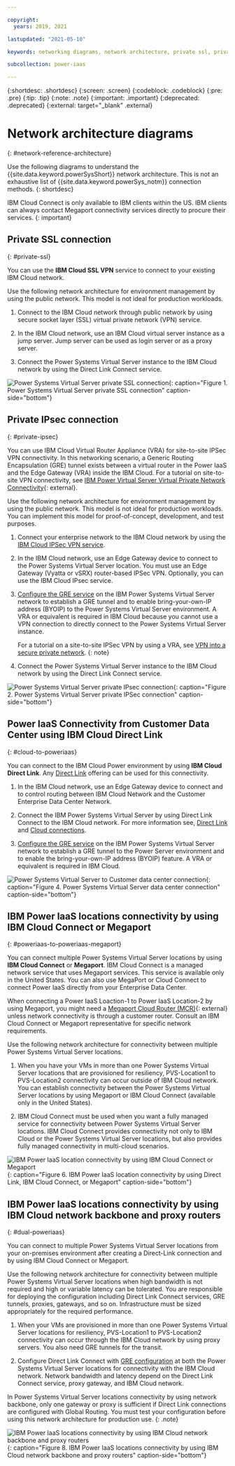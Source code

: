 ```yaml
---

copyright:
  years: 2019, 2021

lastupdated: "2021-05-10"

keywords: networking diagrams, network architecture, private ssl, private ipsec, direct link, colocation, data center, cloud connect, megaport

subcollection: power-iaas

---
```


{:shortdesc: .shortdesc}
{:screen: .screen}
{:codeblock: .codeblock}
{:pre: .pre}
{:tip: .tip}
{:note: .note}
{:important: .important}
{:deprecated: .deprecated}
{:external: target="_blank" .external}

# Network architecture diagrams
{: #network-reference-architecture}

Use the following diagrams to understand the {{site.data.keyword.powerSysShort}} network architecture. This is not an exhaustive list of {{site.data.keyword.powerSys_notm}} connection methods.
{: shortdesc}

IBM Cloud Connect is only available to IBM clients within the US. IBM clients can always contact Megaport connectivity services directly to procure their services.
{: important}

## Private SSL connection
{: #private-ssl}

You can use the **IBM Cloud SSL VPN** service to connect to your existing IBM Cloud network.

Use the following network architecture for environment management by using the public network. This model is not ideal for production workloads.

1. Connect to the IBM Cloud network through public network by using secure socket layer (SSL) virtual private network (VPN) service.

2. In the IBM Cloud network, use an IBM Cloud virtual server instance as a jump server. Jump server can be used as login server or as a proxy server.

3. Connect the Power Systems Virtual Server instance to the IBM Cloud network by using the Direct Link Connect service.

![Power Systems Virtual Server private SSL connection](./images/Private-Connection-SSL-Jumphost-DirectLink-Connect.png "Power Systems Virtual Server private SSL connection"){: caption="Figure 1. Power Systems Virtual Server private SSL connection" caption-side="bottom"}

## Private IPsec connection
{: #private-ipsec}

You can use IBM Cloud Virtual Router Appliance (VRA) for site-to-site IPSec VPN connectivity. In this networking scenario, a Generic Routing Encapsulation (GRE) tunnel exists between a virtual router in the Power IaaS and the Edge Gateway (VRA) inside the IBM Cloud. For a tutorial on site-to-site VPN connectivity, see [IBM Power Virtual Server Virtual Private Network Connectivity](https://cloud.ibm.com/media/docs/downloads/power-iaas-tutorials/PowerVS_VPN_Tutorial_v1.pdf){: external}.

Use the following network architecture for environment management by using the public network. This model is not ideal for production workloads. You can implement this model for proof-of-concept, development, and test purposes.

1. Connect your enterprise network to the IBM Cloud network by using the [IBM Cloud IPSec VPN service](/docs/iaas-vpn?topic=iaas-vpn-setup-ipsec-vpn).

2. In the IBM Cloud network, use an Edge Gateway device to connect to the Power Systems Virtual Server location. You must use an Edge Gateway (Vyatta or vSRX) router-based IPSec VPN. Optionally, you can use the IBM Cloud IPsec service.

3. [Configure the GRE service](/docs/power-iaas?topic=power-iaas-configuring-power#gre-tunneling) on the IBM Power Systems Virtual Server network to establish a GRE tunnel and to enable bring-your-own-IP address (BYOIP) to the Power Systems Virtual Server environment. A VRA or equivalent is required in IBM Cloud because you cannot use a VPN connection to directly connect to the Power Systems Virtual Server instance.

   For a tutorial on a site-to-site IPSec VPN by using a VRA, see [VPN into a secure private network](/docs/virtual-router-appliance?topic=solution-tutorials-configuring-IPSEC-VPN ).
    {: note}

4. Connect the Power Systems Virtual Server instance to the IBM Cloud network by using the Direct Link Connect service.

![Power Systems Virtual Server private IPsec connection](./images/Private-IPSec-VPN+DL+EdgeGW.png "Power Systems Virtual Server private IPsec connection"){: caption="Figure 2. Power Systems Virtual Server private IPSec connection" caption-side="bottom"}

## Power IaaS Connectivity from Customer Data Center using IBM Cloud Direct Link
{: #cloud-to-poweriaas}

You can connect to the IBM Cloud Power environment by using **IBM Cloud Direct Link**. Any [Direct Link](/docs/dl?topic=dl-dl-about#overview-of-direct-link-offerings) offering can be used for this connectivity.

1. In the IBM Cloud network, use an Edge Gateway device to connect and to control routing between IBM Cloud Network and the Customer Enterprise Data Center Network.

2. Connect the IBM Power Systems Virtual Server by using Direct Link Connect to the IBM Cloud network. For more information see, [Direct Link](/docs/dl?topic=dl-dl-about#overview-of-direct-link-offerings) and [Cloud connections](/docs/power-iaas?topic=power-iaas-managing-cloud-connections).

3. [Configure the GRE service](/docs/power-iaas?topic=power-iaas-configuring-power#gre-tunneling) on the IBM Power Systems Virtual Server network to establish a GRE tunnel to the Power Server environment and to enable the bring-your-own-IP address (BYOIP) feature. A VRA or equivalent is required in IBM Cloud.

![Power Systems Virtual Server to Customer data center connection](./images/Connectivity-Customer-Data-Center-using-IBM-Cloud-DL.png "Power Systems Virtual Server data center connection"){: caption="Figure 4. Power Systems Virtual Server data center connection" caption-side="bottom"}


## IBM Power IaaS locations connectivity by using IBM Cloud Connect or Megaport
{: #poweriaas-to-poweriaas-megaport}

You can connect multiple Power Systems Virtual Server locations by using **IBM Cloud Connect** or **Megaport**. IBM Cloud Connect is a managed network service that uses Megaport services. This service is available only in the United States. You can also use MegaPort or Cloud Connect to connect Power IaaS directly from your Enterprise Data Center.

When connecting a Power IaaS Loaction-1 to Power IaaS Location-2 by using Megaport, you might need a [Megaport Cloud Router (MCR)](https://knowledgebase.megaport.com/megaport-cloud-router/what-is-mcr/){: external} unless network connectivity is through a customer router. Consult an IBM Cloud Connect or Megaport representative for specific network requirements.

Use the following network architecture for connectivity between multiple Power Systems Virtual Server locations.

1. When you have your VMs in more than one Power Systems Virtual Server locations that are provisioned for resiliency, PVS-Location1 to PVS-Location2 connectivity can occur outside of IBM Cloud network. You can establish connectivity between the Power Systems Virtual Server locations by using Megaport or IBM Cloud Connect (available only in the United States).

2. IBM Cloud Connect must be used when you want a fully managed service for connectivity between Power Systems Virtual Server locations. IBM Cloud Connect provides connectivity not only to IBM Cloud or the Power Systems Virtual Server locations, but also provides fully managed connectivity in multi-cloud scenarios. 

![IBM Power IaaS location connectivity by using IBM Cloud Connect or Megaport](./images/Locations-connectivity-byusing-cloud-connect-or-megaport.png "IBM Power IaaS location connectivity by using IBM Cloud Connect or Megaport"){: caption="Figure 6. IBM Power IaaS location connectivity by using Direct Link, IBM Cloud Connect, or Megaport" caption-side="bottom"}

## IBM Power IaaS locations connectivity by using IBM Cloud network backbone and proxy routers
{: #dual-poweriaas}

You can connect to multiple Power Systems Virtual Server locations from your on-premises environment after creating a Direct-Link connection and by using IBM Cloud Connect or Megaport.

Use the following network architecture for connectivity between multiple Power Systems Virtual Server locations when high bandwidth is not required and high or variable latency can be tolerated. You are responsible for deploying the configuration including Direct Link Connect services, GRE tunnels, proxies, gateways, and so on. Infrastructure must be sized appropriately for the required performance.

1. When your VMs are provisioned in more than one Power Systems Virtual Server locations for resiliency, PVS-Location1 to PVS-Location2 connectivity can occur through the IBM Cloud network by using proxy servers. You also need GRE tunnels for the transit.

2. Configure Direct Link Connect with [GRE configuration](/docs/power-iaas?topic=power-iaas-configuring-power#gre-tunneling) at both the Power Systems Virtual Server locations for connectivity with the IBM Cloud network. Network bandwidth and latency depend on the Direct Link Connect service, proxy gateway, and IBM Cloud network.

In Power Systems Virtual Server locations connectivity by using network backbone, only one gateway or proxy is sufficient if Direct Link connections are configured with Global Routing. You must test your configuration before using this network architecture for production use.
{: .note}

![IBM Power IaaS locations connectivity by using IBM Cloud network backbone and proxy routers](./images/PowerVS-IaaS-Locations-connectivity-via-IBMCloud-Classic.png "IBM Power IaaS locations connectivity by using IBM Cloud network backbone and proxy routers"){: caption="Figure 8. IBM Power IaaS locations connectivity by using IBM Cloud network backbone and proxy routers" caption-side="bottom"}

